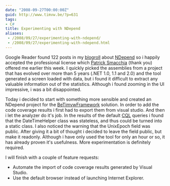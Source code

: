 ```yaml
---
date: "2008-09-27T00:00:00Z"
guid: http://www.timvw.be/?p=631
tags:
- C#
title: Experimenting with NDepend
aliases:
 - /2008/09/27/experimenting-with-ndepend/
 - /2008/09/27/experimenting-with-ndepend.html
---
```

Google Reader found 122 posts in my [blogroll](http://www.timvw.be/wp-links-opml.php) about [NDepend](http://www.ndepend.com) so i happily accepted the professional license which [Patrick Smacchia](http://codebetter.com/blogs/patricksmacchia/) (thank you) offered me earlier this week. I quickly picked the assemblies from a project that has evolved over more than 5 years (.NET 1.0, 1.1 and 2.0) and the tool generated a screen loaded with data, but i found it difficult to extract any valuable information out of the statistics. Although i found zooming in the UI impressive, i was a bit disappointed.

Today i decided to start with something more sensible and created an NDepend project for the [BeTimvwFramework](http://www.codeplex.com/BeTimvwFramework) solution. In order to add the code coverage results i first had to export them from visual studio. And then i let the analyzer do it's job. In the results of the default [CQL](http://www.ndepend.com/CQL.htm) queries i found that the DateTimeHelper class was stateless, and thus could be turned into a static class. I also noticed the warning that the UnixEpoch field was public. After giving it a bit of thought i decided to leave the field public, but make it readonly. Although i have only used the tool for only an hour or so, it has already proven it's usefulness. More experimentation is definitely required.

I will finish with a couple of feature requests:

  * Automate the import of code coverage results generated by Visual Studio.
  * Use the default browser instead of launching Internet Explorer.
